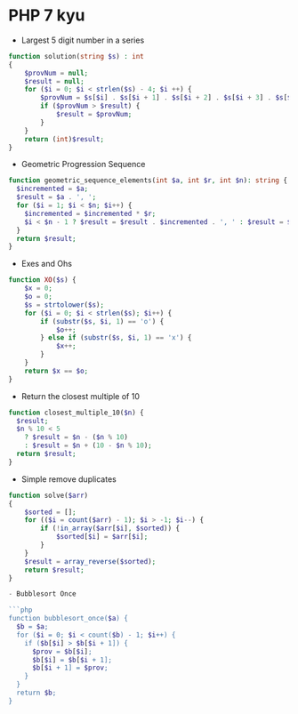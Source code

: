 # PHP 7 kyu

- Largest 5 digit number in a series

```php
function solution(string $s) : int
{
    $provNum = null;
    $result = null;
    for ($i = 0; $i < strlen($s) - 4; $i ++) {
        $provNum = $s[$i] . $s[$i + 1] . $s[$i + 2] . $s[$i + 3] . $s[$i + 4];
        if ($provNum > $result) {
            $result = $provNum;
        }
    }
    return (int)$result;
}
```

- Geometric Progression Sequence

```php
function geometric_sequence_elements(int $a, int $r, int $n): string {
  $incremented = $a;
  $result = $a . ', ';
  for ($i = 1; $i < $n; $i++) {
    $incremented = $incremented * $r;
    $i < $n - 1 ? $result = $result . $incremented . ', ' : $result = $result . $incremented;
  }
  return $result;
}
```

- Exes and Ohs

```php
function XO($s) {
    $x = 0;
    $o = 0;
    $s = strtolower($s);
    for ($i = 0; $i < strlen($s); $i++) {
        if (substr($s, $i, 1) == 'o') {
            $o++;
        } else if (substr($s, $i, 1) == 'x') {
            $x++;
        }
    }
    return $x == $o;
}
```

- Return the closest multiple of 10

```php
function closest_multiple_10($n) {
  $result;
  $n % 10 < 5
    ? $result = $n - ($n % 10)
    : $result = $n + (10 - $n % 10);
  return $result;
}
```


- Simple remove duplicates

```php
function solve($arr)
{
    $sorted = [];
    for (($i = count($arr) - 1); $i > -1; $i--) {
        if (!in_array($arr[$i], $sorted)) {
            $sorted[$i] = $arr[$i];
        }
    }
    $result = array_reverse($sorted);
    return $result;
}

- Bubblesort Once

```php
function bubblesort_once($a) {
  $b = $a;
  for ($i = 0; $i < count($b) - 1; $i++) {
    if ($b[$i] > $b[$i + 1]) {
      $prov = $b[$i];
      $b[$i] = $b[$i + 1];
      $b[$i + 1] = $prov;
    }
  }
  return $b;
}




